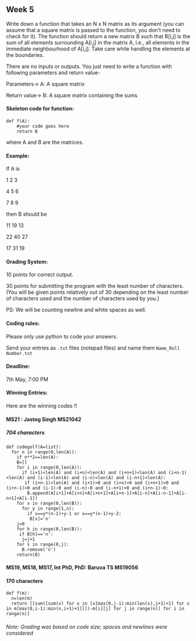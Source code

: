 ## Week 5 

Write down a function that takes an N x N matrix as its argument (you can assume that a square matrix is passed to the function, you don’t need to check for it). The function should return a new matrix B such that B[i,j] is the sum of all elements surrounding A[i,j] in the matrix A, i.e., all elements in the immediate neighbourhood of A[i,j]. Take care while handling the elements at the boundaries.


There are no inputs or outputs. You just need to write a function with following parameters and return value-

Parameters→ A: A square matrix

Return value→ B: A square matrix containing the sums

#### Skeleton code for function:

```
def f(A):
    #your code goes here
    return B
```
where A and B are the matrices.

#### Example:

If A is 

1  2  3

4  5  6

7  8  9

then B should be

11 19 13

22 40 27

17 31 19

#### Grading System:

10 points for correct output.

30 points for submitting the program with the least number of characters. (You will be given points relatively out of 30 depending on the least number of characters used and the number of characters used by you.)

PS: We will be counting newline and white spaces as well.

#### Coding rules:
Please only use python to code your answers.

Send your entries as `.txt` files (notepad files) and name them `Name_Roll Number.txt`

#### Deadline: 
7th May, 7:00 PM

#### Winning Entries:

Here are the winning codes !!

#### MS21 : Jasteg Singh MS21042

##### 704 characters

```
def codegolf(A=list):
  for n in range(0,len(A)): 
    if n**2==len(A):
    B=[]
    for i in range(0,len(A)):
      if (i+1)<len(A) and (i+n)<len(A) and (i+n+1)<len(A) and (i+n-1)<len(A) and (i-1)<len(A) and (i-n)<len(A) and (i-n+1)<len(A):
       if (i+n-1)<len(A) and (i+1)>0 and (i+n)>0 and (i+n+1)>0 and (i+n-1)>0 and (i-1)›0 and (i-n)›0 and (i-n+1)>0 and (i+n-1)›0: 
        B.append(A[i+1]+A[i+n]+A[i+n+1]+A[i+n-1]+A[i-n]+A[i-n-1]+A[i-n+1]+A[i-1])
    for x in range(0,len(B)): 
      for y in range(1,n):
        if x==y*(n-1)+y-1 or x==y*(n-1)+y-2:
         B[x]='n'
    j=0
    for h in range(0,len(B)):
     if B[h]=='n':
      j=j+1
    for s in range(0,j): 
      B.remove('n')
    return(B)
```


#### MS19, MS18, MS17, Int PhD, PhD: Baruva TS MS19056

#### 170 characters

```
def f(m):
  n=len(m)
  return [[sum([sum(x) for x in [x[max(0,j-1):min(len(x),j+1)+1] for x in m[max(0,i-1):min(n,i+1)+1]]])-m[i][j] for j in range(n)] for i in range(n)]
```

###### Note: Grading was based on code size; spaces and newlines were considered




